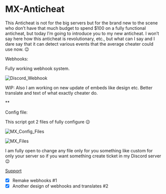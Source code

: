 # MX-Anticheat

This Anticheat is not for the big servers but for the brand new to the scene who don’t have that much budget to spend $100 on a fully functional anticheat, but today I’m going to introduce you to my new anticheat. I won’t say here how this anticheat is revolutionary, etc., but what can I say and I dare say that it can detect various events that the average cheater could use now. :wink:

Webhooks:

Fully working webhook system.

![Discord_Webhook](https://user-images.githubusercontent.com/99074840/218487092-adb4f4b4-91b0-48e5-ba19-8caf58d080b8.png)


WIP:
Also I am working on new update of embeds like design etc.
Better translate and text of what exactly cheater do.

**

Config file:

This script got 2 files of fully configure :wink:

![MX_Config_Files](https://user-images.githubusercontent.com/99074840/218487152-9600bfa9-c0ca-46c1-ace8-f892b69d79d6.png)

![MX_Files](https://user-images.githubusercontent.com/99074840/218487174-3bdffd4a-fb15-497c-b085-6f80d05f492a.png)


I am fully open to change any file only for you something like custom for only your server so if you want something create ticket in my Discord server :wink:

[Support](https://dsc.gg/mxthessdev)


- [x] Remake webhooks #1
- [x] Another design of webhooks and translates #2
